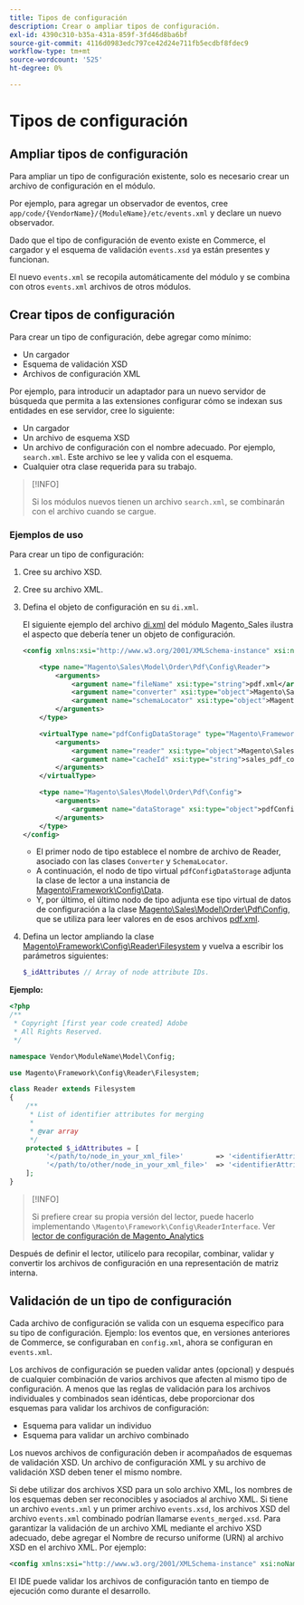 ```yaml
---
title: Tipos de configuración
description: Crear o ampliar tipos de configuración.
exl-id: 4390c310-b35a-431a-859f-3fd46d8ba6bf
source-git-commit: 4116d0983edc797ce42d24e711fb5ecdbf8fdec9
workflow-type: tm+mt
source-wordcount: '525'
ht-degree: 0%

---
```


# Tipos de configuración

## Ampliar tipos de configuración

Para ampliar un tipo de configuración existente, solo es necesario crear un archivo de configuración en el módulo.

Por ejemplo, para agregar un observador de eventos, cree `app/code/{VendorName}/{ModuleName}/etc/events.xml` y declare un nuevo observador.

Dado que el tipo de configuración de evento existe en Commerce, el cargador y el esquema de validación `events.xsd` ya están presentes y funcionan.

El nuevo `events.xml` se recopila automáticamente del módulo y se combina con otros `events.xml` archivos de otros módulos.

## Crear tipos de configuración

Para crear un tipo de configuración, debe agregar como mínimo:

- Un cargador
- Esquema de validación XSD
- Archivos de configuración XML

Por ejemplo, para introducir un adaptador para un nuevo servidor de búsqueda que permita a las extensiones configurar cómo se indexan sus entidades en ese servidor, cree lo siguiente:

- Un cargador
- Un archivo de esquema XSD
- Un archivo de configuración con el nombre adecuado. Por ejemplo, `search.xml`. Este archivo se lee y valida con el esquema.
- Cualquier otra clase requerida para su trabajo.

>[!INFO]
>
>Si los módulos nuevos tienen un archivo `search.xml`, se combinarán con el archivo cuando se cargue.

### Ejemplos de uso

Para crear un tipo de configuración:

1. Cree su archivo XSD.
1. Cree su archivo XML.
1. Defina el objeto de configuración en su `di.xml`.

   El siguiente ejemplo del archivo [di.xml](https://github.com/magento/magento2/blob/2.4/app/code/Magento/Sales/etc/di.xml) del módulo Magento_Sales ilustra el aspecto que debería tener un objeto de configuración.

   ```xml
   <config xmlns:xsi="http://www.w3.org/2001/XMLSchema-instance" xsi:noNamespaceSchemaLocation="urn:magento:framework:ObjectManager/etc/config.xsd">
   
       <type name="Magento\Sales\Model\Order\Pdf\Config\Reader">
           <arguments>
               <argument name="fileName" xsi:type="string">pdf.xml</argument>
               <argument name="converter" xsi:type="object">Magento\Sales\Model\Order\Pdf\Config\Converter</argument>
               <argument name="schemaLocator" xsi:type="object">Magento\Sales\Model\Order\Pdf\Config\SchemaLocator</argument>
           </arguments>
       </type>
   
       <virtualType name="pdfConfigDataStorage" type="Magento\Framework\Config\Data">
           <arguments>
               <argument name="reader" xsi:type="object">Magento\Sales\Model\Order\Pdf\Config\Reader</argument>
               <argument name="cacheId" xsi:type="string">sales_pdf_config</argument>
           </arguments>
       </virtualType>
   
       <type name="Magento\Sales\Model\Order\Pdf\Config">
           <arguments>
               <argument name="dataStorage" xsi:type="object">pdfConfigDataStorage</argument>
           </arguments>
       </type>
   </config>
   ```

   - El primer nodo de tipo establece el nombre de archivo de Reader, asociado con las clases `Converter` y `SchemaLocator`.
   - A continuación, el nodo de tipo virtual `pdfConfigDataStorage` adjunta la clase de lector a una instancia de [Magento\Framework\Config\Data](https://github.com/magento/magento2/blob/2.4/lib/internal/Magento/Framework/Config/Data.php).
   - Y, por último, el último nodo de tipo adjunta ese tipo virtual de datos de configuración a la clase [Magento\Sales\Model\Order\Pdf\Config](https://github.com/magento/magento2/blob/2.4/app/code/Magento/Sales/Model/Order/Pdf/Config.php), que se utiliza para leer valores en de esos archivos [pdf.xml](https://github.com/magento/magento2/blob/2.4/app/code/Magento/Sales/etc/pdf.xml).

1. Defina un lector ampliando la clase [Magento\Framework\Config\Reader\Filesystem](https://github.com/magento/magento2/blob/2.4/lib/internal/Magento/Framework/Config/Reader/Filesystem.php) y vuelva a escribir los parámetros siguientes:

   ```php
   $_idAttributes // Array of node attribute IDs.
   ```

**Ejemplo:**

```php
<?php
/**
 * Copyright [first year code created] Adobe
 * All Rights Reserved.
 */

namespace Vendor\ModuleName\Model\Config;

use Magento\Framework\Config\Reader\Filesystem;

class Reader extends Filesystem
{
    /**
     * List of identifier attributes for merging
     *
     * @var array
     */
    protected $_idAttributes = [
         '</path/to/node_in_your_xml_file>'        => '<identifierAttributeName>',
         '</path/to/other/node_in_your_xml_file>'  => '<identifierAttributeName>',
    ];
}
```

>[!INFO]
>
>Si prefiere crear su propia versión del lector, puede hacerlo implementando `\Magento\Framework\Config\ReaderInterface`. Ver [lector de configuración de Magento_Analytics](https://github.com/magento/magento2/blob/2.4/app/code/Magento/Analytics/ReportXml/Config/Reader.php)

Después de definir el lector, utilícelo para recopilar, combinar, validar y convertir los archivos de configuración en una representación de matriz interna.

## Validación de un tipo de configuración

Cada archivo de configuración se valida con un esquema específico para su tipo de configuración. Ejemplo: los eventos que, en versiones anteriores de Commerce, se configuraban en `config.xml`, ahora se configuran en `events.xml`.

Los archivos de configuración se pueden validar antes (opcional) y después de cualquier combinación de varios archivos que afecten al mismo tipo de configuración. A menos que las reglas de validación para los archivos individuales y combinados sean idénticas, debe proporcionar dos esquemas para validar los archivos de configuración:

- Esquema para validar un individuo
- Esquema para validar un archivo combinado

Los nuevos archivos de configuración deben ir acompañados de esquemas de validación XSD. Un archivo de configuración XML y su archivo de validación XSD deben tener el mismo nombre.

Si debe utilizar dos archivos XSD para un solo archivo XML, los nombres de los esquemas deben ser reconocibles y asociados al archivo XML.
Si tiene un archivo `events.xml` y un primer archivo `events.xsd`, los archivos XSD del archivo `events.xml` combinado podrían llamarse `events_merged.xsd`.
Para garantizar la validación de un archivo XML mediante el archivo XSD adecuado, debe agregar el Nombre de recurso uniforme (URN) al archivo XSD en el archivo XML. Por ejemplo:

```xml
<config xmlns:xsi="http://www.w3.org/2001/XMLSchema-instance" xsi:noNamespaceSchemaLocation="urn:magento:framework:ObjectManager:etc/config.xsd">
```

El IDE puede validar los archivos de configuración tanto en tiempo de ejecución como durante el desarrollo.
